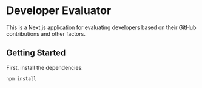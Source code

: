 # Developer Evaluator

This is a Next.js application for evaluating developers based on their GitHub contributions and other factors.

## Getting Started

First, install the dependencies:

```bash
npm install
```
